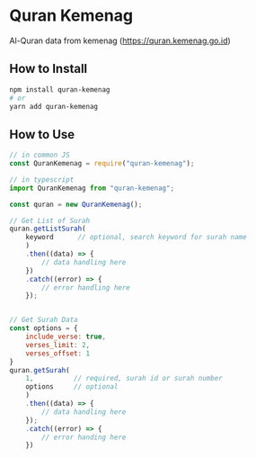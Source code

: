 # Quran Kemenag
Al-Quran data from kemenag (https://quran.kemenag.go.id)

## How to Install

```bash
npm install quran-kemenag
# or
yarn add quran-kemenag
```

## How to Use

```javascript
// in common JS
const QuranKemenag = require("quran-kemenag");

// in typescript
import QuranKemenag from "quran-kemenag";

const quran = new QuranKemenag();

// Get List of Surah
quran.getListSurah(
    keyword      // optional, search keyword for surah name
    )
    .then((data) => {
        // data handling here
    })
    .catch((error) => {
        // error handling here
    });


// Get Surah Data
const options = {
    include_verse: true,
    verses_limit: 2,
    verses_offset: 1
}
quran.getSurah(
    1,          // required, surah id or surah number
    options     // optional
    )
    .then((data) => {
        // data handling here
    });
    .catch((error) => {
        // error handing here
    })

```
